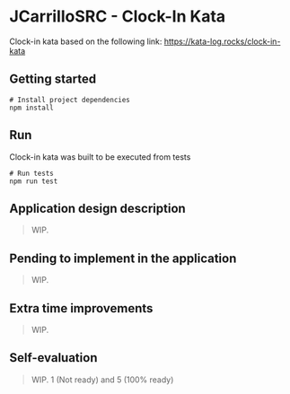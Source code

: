 # JCarrilloSRC - Clock-In Kata

Clock-in kata based on the following link: 
https://kata-log.rocks/clock-in-kata

## Getting started
```shell
# Install project dependencies
npm install
```

## Run 
Clock-in kata was built to be executed from tests
```shell
# Run tests
npm run test
```

## Application design description
> WIP.

## Pending to implement in the application
> WIP.

## Extra time improvements
> WIP.

## Self-evaluation
> WIP. 1 (Not ready) and 5 (100% ready)